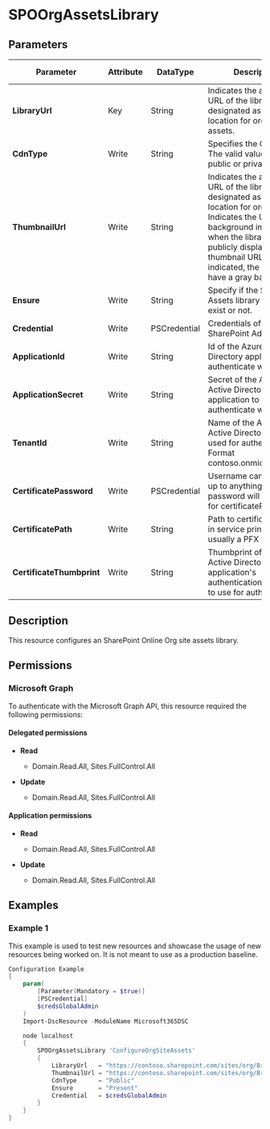 ﻿# SPOOrgAssetsLibrary

## Parameters

| Parameter | Attribute | DataType | Description | Allowed Values |
| --- | --- | --- | --- | --- |
| **LibraryUrl** | Key | String | Indicates the absolute URL of the library to be designated as a central location for organization assets. | |
| **CdnType** | Write | String | Specifies the CDN type. The valid values are public or private. | `Public`, `Private` |
| **ThumbnailUrl** | Write | String | Indicates the absolute URL of the library to be designated as a central location for organization Indicates the URL of the background image used when the library is publicly displayed. If no thumbnail URL is indicated, the card will have a gray background. | |
| **Ensure** | Write | String | Specify if the SPO Org Assets library should exist or not. | `Present`, `Absent` |
| **Credential** | Write | PSCredential | Credentials of the SharePoint Admin | |
| **ApplicationId** | Write | String | Id of the Azure Active Directory application to authenticate with. | |
| **ApplicationSecret** | Write | String | Secret of the Azure Active Directory application to authenticate with. | |
| **TenantId** | Write | String | Name of the Azure Active Directory tenant used for authentication. Format contoso.onmicrosoft.com | |
| **CertificatePassword** | Write | PSCredential | Username can be made up to anything but password will be used for certificatePassword | |
| **CertificatePath** | Write | String | Path to certificate used in service principal usually a PFX file. | |
| **CertificateThumbprint** | Write | String | Thumbprint of the Azure Active Directory application's authentication certificate to use for authentication. | |

## Description

This resource configures an SharePoint Online Org site assets library.

## Permissions

### Microsoft Graph

To authenticate with the Microsoft Graph API, this resource required the following permissions:

#### Delegated permissions

- **Read**

    - Domain.Read.All, Sites.FullControl.All

- **Update**

    - Domain.Read.All, Sites.FullControl.All

#### Application permissions

- **Read**

    - Domain.Read.All, Sites.FullControl.All

- **Update**

    - Domain.Read.All, Sites.FullControl.All

## Examples

### Example 1

This example is used to test new resources and showcase the usage of new resources being worked on.
It is not meant to use as a production baseline.

```powershell
Configuration Example
{
    param(
        [Parameter(Mandatory = $true)]
        [PSCredential]
        $credsGlobalAdmin
    )
    Import-DscResource -ModuleName Microsoft365DSC

    node localhost
    {
        SPOOrgAssetsLibrary 'ConfigureOrgSiteAssets'
        {
            LibraryUrl   = "https://contoso.sharepoint.com/sites/org/Branding"
            ThumbnailUrl = "https://contoso.sharepoint.com/sites/org/Branding/Logo/Owagroup.png"
            CdnType      = "Public"
            Ensure       = "Present"
            Credential   = $credsGlobalAdmin
        }
    }
}
```

